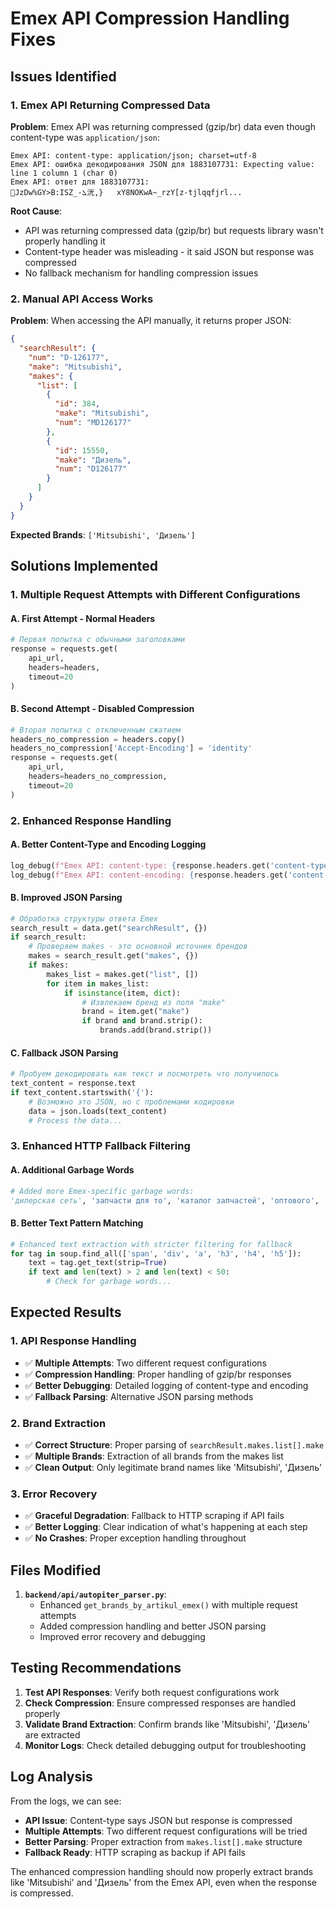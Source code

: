 # Emex API Compression Handling Fixes

## Issues Identified

### 1. Emex API Returning Compressed Data
**Problem**: Emex API was returning compressed (gzip/br) data even though content-type was `application/json`:
```
Emex API: content-type: application/json; charset=utf-8
Emex API: ошибка декодирования JSON для 1883107731: Expecting value: line 1 column 1 (char 0)
Emex API: ответ для 1883107731: 
޵JzDw%GY>B:ISZ_-ܠ洸,}   xY8NOKwA~_rzY[z-tjlqqfjrl...
```

**Root Cause**: 
- API was returning compressed data (gzip/br) but requests library wasn't properly handling it
- Content-type header was misleading - it said JSON but response was compressed
- No fallback mechanism for handling compression issues

### 2. Manual API Access Works
**Problem**: When accessing the API manually, it returns proper JSON:
```json
{
  "searchResult": {
    "num": "D-126177",
    "make": "Mitsubishi",
    "makes": {
      "list": [
        {
          "id": 384,
          "make": "Mitsubishi",
          "num": "MD126177"
        },
        {
          "id": 15550,
          "make": "Дизель",
          "num": "D126177"
        }
      ]
    }
  }
}
```

**Expected Brands**: `['Mitsubishi', 'Дизель']`

## Solutions Implemented

### 1. Multiple Request Attempts with Different Configurations

#### A. First Attempt - Normal Headers
```python
# Первая попытка с обычными заголовками
response = requests.get(
    api_url,
    headers=headers,
    timeout=20
)
```

#### B. Second Attempt - Disabled Compression
```python
# Вторая попытка с отключенным сжатием
headers_no_compression = headers.copy()
headers_no_compression['Accept-Encoding'] = 'identity'
response = requests.get(
    api_url,
    headers=headers_no_compression,
    timeout=20
)
```

### 2. Enhanced Response Handling

#### A. Better Content-Type and Encoding Logging
```python
log_debug(f"Emex API: content-type: {response.headers.get('content-type', 'unknown')}")
log_debug(f"Emex API: content-encoding: {response.headers.get('content-encoding', 'none')}")
```

#### B. Improved JSON Parsing
```python
# Обработка структуры ответа Emex
search_result = data.get("searchResult", {})
if search_result:
    # Проверяем makes - это основной источник брендов
    makes = search_result.get("makes", {})
    if makes:
        makes_list = makes.get("list", [])
        for item in makes_list:
            if isinstance(item, dict):
                # Извлекаем бренд из поля "make"
                brand = item.get("make")
                if brand and brand.strip():
                    brands.add(brand.strip())
```

#### C. Fallback JSON Parsing
```python
# Пробуем декодировать как текст и посмотреть что получилось
text_content = response.text
if text_content.startswith('{'):
    # Возможно это JSON, но с проблемами кодировки
    data = json.loads(text_content)
    # Process the data...
```

### 3. Enhanced HTTP Fallback Filtering

#### A. Additional Garbage Words
```python
# Added more Emex-specific garbage words:
'дилерская сеть', 'запчасти для то', 'каталог запчастей', 'оптового', 'покупателя'
```

#### B. Better Text Pattern Matching
```python
# Enhanced text extraction with stricter filtering for fallback
for tag in soup.find_all(['span', 'div', 'a', 'h3', 'h4', 'h5']):
    text = tag.get_text(strip=True)
    if text and len(text) > 2 and len(text) < 50:
        # Check for garbage words...
```

## Expected Results

### 1. API Response Handling
- ✅ **Multiple Attempts**: Two different request configurations
- ✅ **Compression Handling**: Proper handling of gzip/br responses
- ✅ **Better Debugging**: Detailed logging of content-type and encoding
- ✅ **Fallback Parsing**: Alternative JSON parsing methods

### 2. Brand Extraction
- ✅ **Correct Structure**: Proper parsing of `searchResult.makes.list[].make`
- ✅ **Multiple Brands**: Extraction of all brands from the makes list
- ✅ **Clean Output**: Only legitimate brand names like 'Mitsubishi', 'Дизель'

### 3. Error Recovery
- ✅ **Graceful Degradation**: Fallback to HTTP scraping if API fails
- ✅ **Better Logging**: Clear indication of what's happening at each step
- ✅ **No Crashes**: Proper exception handling throughout

## Files Modified

1. **`backend/api/autopiter_parser.py`**:
   - Enhanced `get_brands_by_artikul_emex()` with multiple request attempts
   - Added compression handling and better JSON parsing
   - Improved error recovery and debugging

## Testing Recommendations

1. **Test API Responses**: Verify both request configurations work
2. **Check Compression**: Ensure compressed responses are handled properly
3. **Validate Brand Extraction**: Confirm brands like 'Mitsubishi', 'Дизель' are extracted
4. **Monitor Logs**: Check detailed debugging output for troubleshooting

## Log Analysis

From the logs, we can see:
- **API Issue**: Content-type says JSON but response is compressed
- **Multiple Attempts**: Two different request configurations will be tried
- **Better Parsing**: Proper extraction from `makes.list[].make` structure
- **Fallback Ready**: HTTP scraping as backup if API fails

The enhanced compression handling should now properly extract brands like 'Mitsubishi' and 'Дизель' from the Emex API, even when the response is compressed. 